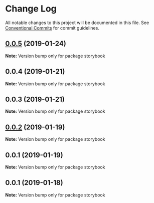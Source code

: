 # Change Log

All notable changes to this project will be documented in this file.
See [Conventional Commits](https://conventionalcommits.org) for commit guidelines.

## [0.0.5](https://github.com/nathanvale/form-foundations/compare/storybook@0.0.4...storybook@0.0.5) (2019-01-24)

**Note:** Version bump only for package storybook





## 0.0.4 (2019-01-21)

**Note:** Version bump only for package storybook





## 0.0.3 (2019-01-21)

**Note:** Version bump only for package storybook





## [0.0.2](https://github.com/nathanvale/form-foundations/compare/storybook@0.0.1...storybook@0.0.2) (2019-01-19)

**Note:** Version bump only for package storybook





## 0.0.1 (2019-01-19)

**Note:** Version bump only for package storybook





## 0.0.1 (2019-01-18)

**Note:** Version bump only for package storybook
